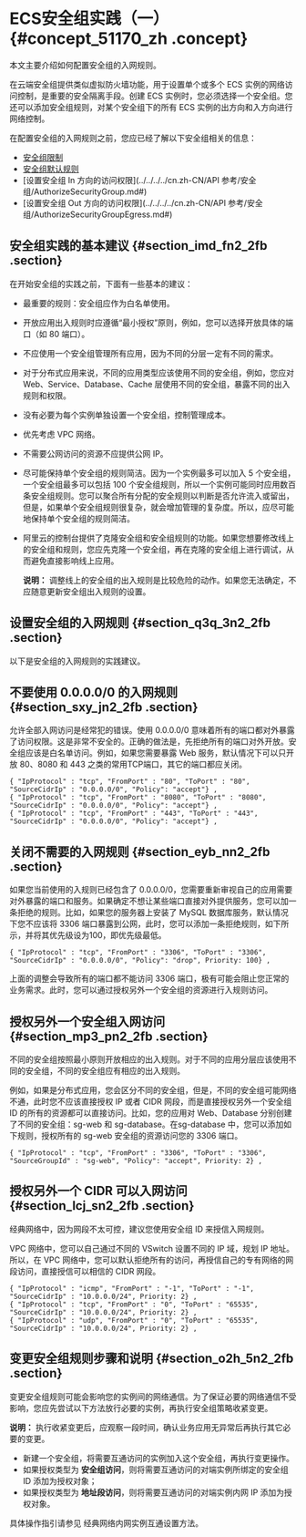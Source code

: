 # ECS安全组实践（一） {#concept_51170_zh .concept}

本文主要介绍如何配置安全组的入网规则。

在云端安全组提供类似虚拟防火墙功能，用于设置单个或多个 ECS 实例的网络访问控制，是重要的安全隔离手段。创建 ECS 实例时，您必须选择一个安全组。您还可以添加安全组规则，对某个安全组下的所有 ECS 实例的出方向和入方向进行网络控制。

在配置安全组的入网规则之前，您应已经了解以下安全组相关的信息：

-    [安全组限制](../../../../cn.zh-CN/产品简介/网络和安全性/安全组.md#)
-    [安全组默认规则](../../../../cn.zh-CN/用户指南/安全组/安全组默认规则.md#) 
-    [设置安全组 In 方向的访问权限](../../../../cn.zh-CN/API 参考/安全组/AuthorizeSecurityGroup.md#) 
-    [设置安全组 Out 方向的访问权限](../../../../cn.zh-CN/API 参考/安全组/AuthorizeSecurityGroupEgress.md#) 

## 安全组实践的基本建议 {#section_imd_fn2_2fb .section}

在开始安全组的实践之前，下面有一些基本的建议：

-   最重要的规则：安全组应作为白名单使用。
-   开放应用出入规则时应遵循“最小授权”原则，例如，您可以选择开放具体的端口（如 80 端口）。
-   不应使用一个安全组管理所有应用，因为不同的分层一定有不同的需求。
-   对于分布式应用来说，不同的应用类型应该使用不同的安全组，例如，您应对 Web、Service、Database、Cache 层使用不同的安全组，暴露不同的出入规则和权限。
-   没有必要为每个实例单独设置一个安全组，控制管理成本。
-   优先考虑 VPC 网络。
-   不需要公网访问的资源不应提供公网 IP。
-   尽可能保持单个安全组的规则简洁。因为一个实例最多可以加入 5 个安全组，一个安全组最多可以包括 100 个安全组规则，所以一个实例可能同时应用数百条安全组规则。您可以聚合所有分配的安全规则以判断是否允许流入或留出，但是，如果单个安全组规则很复杂，就会增加管理的复杂度。所以，应尽可能地保持单个安全组的规则简洁。
-   阿里云的控制台提供了克隆安全组和安全组规则的功能。如果您想要修改线上的安全组和规则，您应先克隆一个安全组，再在克隆的安全组上进行调试，从而避免直接影响线上应用。

    **说明：** 调整线上的安全组的出入规则是比较危险的动作。如果您无法确定，不应随意更新安全组出入规则的设置。


## 设置安全组的入网规则 {#section_q3q_3n2_2fb .section}

以下是安全组的入网规则的实践建议。

## 不要使用 0.0.0.0/0 的入网规则 {#section_sxy_jn2_2fb .section}

允许全部入网访问是经常犯的错误。使用 0.0.0.0/0 意味着所有的端口都对外暴露了访问权限。这是非常不安全的。正确的做法是，先拒绝所有的端口对外开放。安全组应该是白名单访问。例如，如果您需要暴露 Web 服务，默认情况下可以只开放 80、8080 和 443 之类的常用TCP端口，其它的端口都应关闭。

```
{ "IpProtocol" : "tcp", "FromPort" : "80", "ToPort" : "80", "SourceCidrIp" : "0.0.0.0/0", "Policy": "accept"} ,
{ "IpProtocol" : "tcp", "FromPort" : "8080", "ToPort" : "8080", "SourceCidrIp" : "0.0.0.0/0", "Policy": "accept"} ,
{ "IpProtocol" : "tcp", "FromPort" : "443", "ToPort" : "443", "SourceCidrIp" : "0.0.0.0/0", "Policy": "accept"} ,
```

## 关闭不需要的入网规则 {#section_eyb_nn2_2fb .section}

如果您当前使用的入规则已经包含了 0.0.0.0/0，您需要重新审视自己的应用需要对外暴露的端口和服务。如果确定不想让某些端口直接对外提供服务，您可以加一条拒绝的规则。比如，如果您的服务器上安装了 MySQL 数据库服务，默认情况下您不应该将 3306 端口暴露到公网，此时，您可以添加一条拒绝规则，如下所示，并将其优先级设为100，即优先级最低。

```
{ "IpProtocol" : "tcp", "FromPort" : "3306", "ToPort" : "3306", "SourceCidrIp" : "0.0.0.0/0", "Policy": "drop", Priority: 100} ,
```

上面的调整会导致所有的端口都不能访问 3306 端口，极有可能会阻止您正常的业务需求。此时，您可以通过授权另外一个安全组的资源进行入规则访问。

## 授权另外一个安全组入网访问 {#section_mp3_pn2_2fb .section}

不同的安全组按照最小原则开放相应的出入规则。对于不同的应用分层应该使用不同的安全组，不同的安全组应有相应的出入规则。

例如，如果是分布式应用，您会区分不同的安全组，但是，不同的安全组可能网络不通，此时您不应该直接授权 IP 或者 CIDR 网段，而是直接授权另外一个安全组 ID 的所有的资源都可以直接访问。比如，您的应用对 Web、Database 分别创建了不同的安全组：sg-web 和 sg-database。在sg-database 中，您可以添加如下规则，授权所有的 sg-web 安全组的资源访问您的 3306 端口。

```
{ "IpProtocol" : "tcp", "FromPort" : "3306", "ToPort" : "3306", "SourceGroupId" : "sg-web", "Policy": "accept", Priority: 2} ,
```

## 授权另外一个 CIDR 可以入网访问 {#section_lcj_sn2_2fb .section}

经典网络中，因为网段不太可控，建议您使用安全组 ID 来授信入网规则。

VPC 网络中，您可以自己通过不同的 VSwitch 设置不同的 IP 域，规划 IP 地址。所以，在 VPC 网络中，您可以默认拒绝所有的访问，再授信自己的专有网络的网段访问，直接授信可以相信的 CIDR 网段。

```
{ "IpProtocol" : "icmp", "FromPort" : "-1", "ToPort" : "-1", "SourceCidrIp" : "10.0.0.0/24", Priority: 2} ,
{ "IpProtocol" : "tcp", "FromPort" : "0", "ToPort" : "65535", "SourceCidrIp" : "10.0.0.0/24", Priority: 2} ,
{ "IpProtocol" : "udp", "FromPort" : "0", "ToPort" : "65535", "SourceCidrIp" : "10.0.0.0/24", Priority: 2} ,
```

## 变更安全组规则步骤和说明 {#section_o2h_5n2_2fb .section}

变更安全组规则可能会影响您的实例间的网络通信。为了保证必要的网络通信不受影响，您应先尝试以下方法放行必要的实例，再执行安全组策略收紧变更。

**说明：** 执行收紧变更后，应观察一段时间，确认业务应用无异常后再执行其它必要的变更。

-   新建一个安全组，将需要互通访问的实例加入这个安全组，再执行变更操作。
-   如果授权类型为 **安全组访问**，则将需要互通访问的对端实例所绑定的安全组 ID 添加为授权对象；
-   如果授权类型为 **地址段访问**，则将需要互通访问的对端实例内网 IP 添加为授权对象。

具体操作指引请参见 经典网络内网实例互通设置方法。

